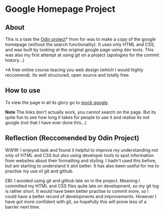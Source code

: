 # Google Homepage Project

## About
This is a task the [Odin project](https://www.theodinproject.com/)\* from for was to make a copy of the google homepage (without the search functionality). It uses only HTML and CSS, and was built by looking at the original google page using dev tools. This was also my first attempt at using git on a project (apologies for the commit history...)

\*A free online course teacing you web design (which I would highly reccomend). Its well structured, open source and totally free.  

## How to use

To view the page in all its glory go to [mock google](https://tagrand.github.io/google_homepage-/).

**Note** The links don't actually work, you cannot search on the page. But its quite fun to see how long it takes for people to use it and realise its not google (not that I have ever done this...)


## Reflection (Reccomended by Odin Project)

WWW: I enjoyed task and found it helpful to improve my understanding not only of HTML and CSS but also using developer tools to spot information from websites about their formatting and styling. I hadn't used this before, but am starting to understand it alot better. It has also been useful for me to practise my use of git and github. 

EBI: I avoided using git and github late on in the project. Meaning I committed my HTML and CSS files quite late on development, so my git log is rather short. It would have been better practise to commit more, so I could have a better record of developments and improvements. However I have got more confident with git, so hopefully this will prove less of a barrier next time. 



